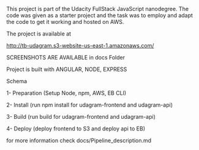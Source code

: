 This project is part of the Udacity FullStack JavaScript nanodegree. The code was given as a starter project and the task was to employ and adapt the code to get it working and hosted on AWS.

The project is available at 

http://tb-udagram.s3-website-us-east-1.amazonaws.com/



SCREENSHOTS ARE AVAILABLE in docs Folder 


Project is built with ANGULAR, NODE, EXPRESS


Schema

1- Preparation (Setup Node, npm, AWS, EB CLI)

2- Install (run npm install for udagram-frontend and udagram-api)

3- Build (run build for udagram-frontend and udagram-api)

4- Deploy (deploy frontend to S3 and deploy api to EB)



for more information check docs/Pipeline_description.md

